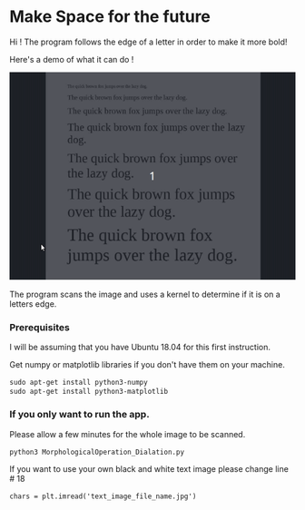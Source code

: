 # Make Space for the future

Hi ! The program follows the edge of a letter in order to make it more bold!

Here's a demo of what it can do !

![Dilation Demo](https://raw.githubusercontent.com/1hada/Simple-Morphological-Operation-Dilation/master/dilation_demo.gif)



The program scans the image and uses a kernel to determine if it is on a letters edge.



### Prerequisites

I will be assuming that you have Ubuntu 18.04 for this first instruction. 

Get numpy or matplotlib libraries if you don't have them on your machine.
```
sudo apt-get install python3-numpy
sudo apt-get install python3-matplotlib
```

### If you only want to run the app.

Please allow a few minutes for the whole image to be scanned.

```
python3 MorphologicalOperation_Dialation.py
```

If you want to use your own black and white text image please change line # 18

```
chars = plt.imread('text_image_file_name.jpg')
```



